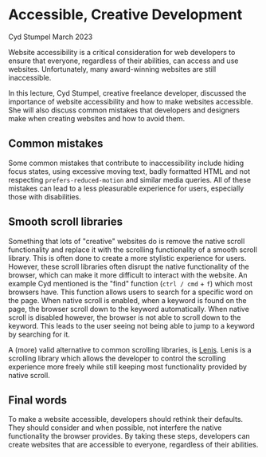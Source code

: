 # Accessible, Creative Development
Cyd Stumpel March 2023

Website accessibility is a critical consideration for web developers to ensure that everyone, regardless of their abilities, can access and use websites. Unfortunately, many award-winning websites are still inaccessible.

In this lecture, Cyd Stumpel, creative freelance developer, discussed the importance of website accessibility and how to make websites accessible. She will also discuss common mistakes that developers and designers make when creating websites and how to avoid them.

## Common mistakes
Some common mistakes that contribute to inaccessibility include hiding focus states, using excessive moving text, badly formatted HTML and not respecting `prefers-reduced-motion` and similar media queries. All of these mistakes can lead to a less pleasurable experience for users, especially those with disabilities.

## Smooth scroll libraries
Something that lots of "creative" websites do is remove the native scroll functionality and replace it with the scrolling functionality of a smooth scroll library. This is often done to create a more stylistic experience for users. However, these scroll libraries often disrupt the native functionality of the browser, which can make it more difficult to interact with the website. An example Cyd mentioned is the "find" function (`ctrl / cmd` + `f`) which most browsers have. This function allows users to search for a specific word on the page. When native scroll is enabled, when a keyword is found on the page, the browser scroll down to the keyword automatically. When native scroll is disabled however, the browser is not able to scroll down to the keyword. This leads to the user seeing not being able to jump to a keyword by searching for it. 

A (more) valid alternative to common scrolling libraries, is [Lenis](https://lenis.studiofreight.com/). Lenis is a scrolling library which allows the developer to control the scrolling experience more freely while still keeping most functionality provided by native scroll. 

## Final words
To make a website accessible, developers should rethink their defaults. They should consider and when possible, not interfere the native functionality the browser provides. By taking these steps, developers can create websites that are accessible to everyone, regardless of their abilities.



<!--
- Creative development wat wel accessible is.

## Why are so many award winning website inaccessible?
- Focus states worden vaak verborgen
- Veel bewegende tekst, rare html etc.

## Veelgemaakte fouten bij het maken van een website
- Tekst-select wordt uitgezet waardoor bijvoorbeeld screen readers geselecteerde tekst niet kunnen lezen.
- Focus states worden verborgen
- Native scroll wordt verwijderd of aangepast
- Alt teksten worden vergeten
- Geen tekst alternatieven voor geanimeerde tekstvlakken. Zorgt ervoor dat letters 1 voor 1 worden voorgelezen
- Prefers-reduced-motion en soortgelijk wordt niet gerespecteerd

Alternatief voor smooth scroll libraries:
Lenis: ctrl + find werkt wel

## Hoe maak je een website toegankelijk?
- Rethink your defaults
- Voeg tekst alternatives toe voor img en line animations
- Denk na over native functionaliteit van scrolling libraries
- Respecteer prefers-reduced-motion en soortgelijke media queries
-->
